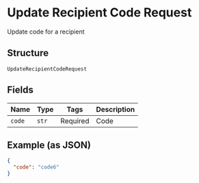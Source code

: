 
# Update Recipient Code Request

Update code for a recipient

## Structure

`UpdateRecipientCodeRequest`

## Fields

| Name | Type | Tags | Description |
|  --- | --- | --- | --- |
| `code` | `str` | Required | Code |

## Example (as JSON)

```json
{
  "code": "code6"
}
```

